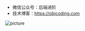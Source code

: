 - 微信公众号：后端进阶
- 技术博客：https://objcoding.com

![picture](https://raw.githubusercontent.com/saadeghi/saadeghi/master/dino.gif)
